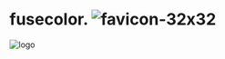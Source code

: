 # fusecolor. ![favicon-32x32](https://github.com/vishnu1002/fuse-color/assets/145321614/5f60d2c8-321d-420d-b2ae-5ae10b0a6005)


![logo](https://github.com/vishnu1002/fuse-color/assets/145321614/051b84f9-9782-46bb-917b-de99d1486454)
